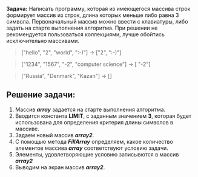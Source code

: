**Задача:** Написать программу, которая из имеющегося массива строк формирует массив из строк, длина которых меньше либо равна 3 символа. Первоначальный массив можно ввести с клавиатуры, либо задать на старте выполнения алгоритма. При решении не рекомендуется пользоваться коллекциями, лучше обойтись исключительно массивами.

>["hello", "2", "world", ":-)"] -> ["2", ":-)"]

>["1234", "1567", "-2", "computer science"] -> [ "-2"]

>["Russia", "Denmark", "Kazan"] -> []

## **Решение задачи:**
1. Массив ***array*** задается на старте выполнения алгоритма.
2. Вводится константа **LIMIT**, с заданным значением **3**, которая будет использована для определения критерия длины символов в массиве.
3. Задаем новый массив ***array2***.
4. С помощью метода ***FillArray*** определяем, какое количество элементов массива ***array*** соответствуют условию задачи.
5. Элементы, удовлетворяющие условию записывются в массив ***array2***
6. Выводим на экран массив ***array2***.
